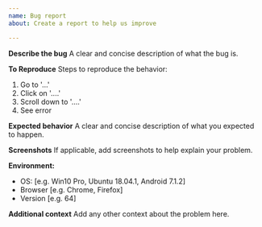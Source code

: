 ```yaml
---
name: Bug report
about: Create a report to help us improve

---
```


**Describe the bug**
A clear and concise description of what the bug is.

**To Reproduce**
Steps to reproduce the behavior:
1. Go to '...'
2. Click on '....'
3. Scroll down to '....'
4. See error

**Expected behavior**
A clear and concise description of what you expected to happen.

**Screenshots**
If applicable, add screenshots to help explain your problem.

**Environment:**
 - OS: [e.g. Win10 Pro, Ubuntu 18.04.1, Android 7.1.2]
 - Browser [e.g. Chrome, Firefox]
 - Version [e.g. 64]

**Additional context**
Add any other context about the problem here.
